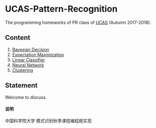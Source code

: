 # UCAS-Pattern-Recognition
The programming homeworks of PR class of [UCAS](http://www.gucas.ac.cn/) (Autumn 2017-2018).

## Content
1. [Bayesian Decision](https://github.com/HolmesShuan/UCAS-Pattern-Recognition/blob/master/Bayesian%20Decision/)
2. [Expectation Maximization](https://github.com/HolmesShuan/UCAS-Pattern-Recognition/tree/master/Expectation-Maximization/)
3. [Linear Classifier](https://github.com/HolmesShuan/UCAS-Pattern-Recognition/tree/master/Linear%20Classifier)
4. [Neural Network](https://github.com/HolmesShuan/UCAS-Pattern-Recognition/tree/master/Neural%20Network)
5. [Clustering](https://github.com/HolmesShuan/UCAS-Pattern-Recognition/tree/master/K_means)

## Statement
Welcome to discuss.

#### 说明
中国科学院大学 模式识别秋季课程编程题实现
